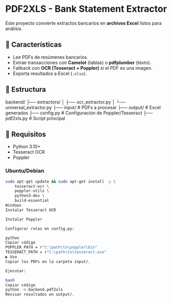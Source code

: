 # PDF2XLS - Bank Statement Extractor

Este proyecto convierte extractos bancarios en **archivos Excel** listos para análisis.

## 🚀 Características
- Lee PDFs de resúmenes bancarios.
- Extrae transacciones con **Camelot** (tablas) o **pdfplumber** (texto).
- Fallback con **OCR (Tesseract + Poppler)** si el PDF es una imagen.
- Exporta resultados a Excel (`.xlsx`).

## 📂 Estructura
backend/
├── extractors/
│ ├── ocr_extractor.py
│ └── universal_extractor.py
├── input/ # PDFs a procesar
├── output/ # Excel generados
├── config.py # Configuración de Poppler/Tesseract
├── pdf2xls.py # Script principal

## 🔧 Requisitos
- Python 3.10+
- Tesseract OCR
- Poppler

### Ubuntu/Debian
```bash
sudo apt-get update && sudo apt-get install -y \
    tesseract-ocr \
    poppler-utils \
    python3-dev \
    build-essential
Windows
Instalar Tesseract OCR

Instalar Poppler

Configurar rutas en config.py:

python
Copiar código
POPPLER_PATH = r"C:\path\to\poppler\bin"
TESSERACT_PATH = r"C:\path\to\tesseract.exe"
▶️ Uso
Copiar los PDFs en la carpeta input/.

Ejecutar:

bash
Copiar código
python -m backend.pdf2xls
Revisar resultados en output/.